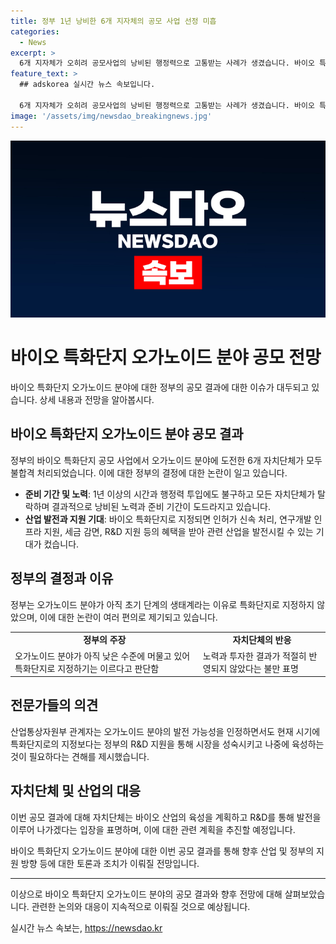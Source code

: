 ```yaml
---
title: 정부 1년 낭비한 6개 지자체의 공모 사업 선정 미흡
categories:
  - News
excerpt: >
  6개 지자체가 오히려 공모사업의 낭비된 행정력으로 고통받는 사례가 생겼습니다. 바이오 특화단지 공모 사업에서 오가노이드 분야에 도전했으나 정부의 미지정으로 낙동강 오리알이 됐습니다. 산업통상자원부는 오가노이드 분야가 아직 초기 단계라며 특화단지로의 지정을 이르다고 판단했으나, 이러한 결정은 사전에 이뤄져야 할 것으로 보입니다. 이에 전북도는 바이오 산업을 계속 육성할 계획이며, 정부의 공모결과와는 별개로 바이오 생태계를 조성해 나갈 것이라고 밝혔습니다.
feature_text: >
  ## adskorea 실시간 뉴스 속보입니다.

  6개 지자체가 오히려 공모사업의 낭비된 행정력으로 고통받는 사례가 생겼습니다. 바이오 특화단지 공모 사업에서 오가노이드 분야에 도전했으나 정부의 미지정으로 낙동강 오리알이 됐습니다. 산업통상자원부는 오가노이드 분야가 아직 초기 단계라며 특화단지로의 지정을 이르다고 판단했으나, 이러한 결정은 사전에 이뤄져야 할 것으로 보입니다. 이에 전북도는 바이오 산업을 계속 육성할 계획이며, 정부의 공모결과와는 별개로 바이오 생태계를 조성해 나갈 것이라고 밝혔습니다.
image: '/assets/img/newsdao_breakingnews.jpg'
---
```


<p><img src="/assets/img/newsdao_breakingnews.jpg" alt="adskorea 속보" /></p>

<h1>바이오 특화단지 오가노이드 분야 공모 전망</h1>

<p data-ke-size="size16">바이오 특화단지 오가노이드 분야에 대한 정부의 공모 결과에 대한 이슈가 대두되고 있습니다. 상세 내용과 전망을 알아봅시다.</p>

<h2 data-ke-size="size26">바이오 특화단지 오가노이드 분야 공모 결과</h2>

<p data-ke-size="size16">정부의 바이오 특화단지 공모 사업에서 오가노이드 분야에 도전한 6개 자치단체가 모두 불합격 처리되었습니다. 이에 대한 정부의 결정에 대한 논란이 일고 있습니다.</p>

<ul>
    <li><b>준비 기간 및 노력</b>: 1년 이상의 시간과 행정력 투입에도 불구하고 모든 자치단체가 탈락하며 결과적으로 낭비된 노력과 준비 기간이 도드라지고 있습니다.</li>
    <li><b>산업 발전과 지원 기대</b>: 바이오 특화단지로 지정되면 인허가 신속 처리, 연구개발 인프라 지원, 세금 감면, R&D 지원 등의 혜택을 받아 관련 산업을 발전시킬 수 있는 기대가 컸습니다.</li>
</ul>

<h2 data-ke-size="size26">정부의 결정과 이유</h2>

<p data-ke-size="size16">정부는 오가노이드 분야가 아직 초기 단계의 생태계라는 이유로 특화단지로 지정하지 않았으며, 이에 대한 논란이 여러 편의로 제기되고 있습니다.</p>

<table>
    <tr>
        <td style="text-align: center; height: 17px;"><b>정부의 주장</b></td>
        <td style="text-align: center; height: 17px;"><b>자치단체의 반응</b></td>
    </tr>
    <tr>
        <td>오가노이드 분야가 아직 낮은 수준에 머물고 있어 특화단지로 지정하기는 이르다고 판단함</td>
        <td>노력과 투자한 결과가 적절히 반영되지 않았다는 불만 표명</td>
    </tr>
</table>

<h2 data-ke-size="size26">전문가들의 의견</h2>

<p data-ke-size="size16">산업통상자원부 관계자는 오가노이드 분야의 발전 가능성을 인정하면서도 현재 시기에 특화단지로의 지정보다는 정부의 R&D 지원을 통해 시장을 성숙시키고 나중에 육성하는 것이 필요하다는 견해를 제시했습니다.</p>

<h2 data-ke-size="size26">자치단체 및 산업의 대응</h2>

<p data-ke-size="size16">이번 공모 결과에 대해 자치단체는 바이오 산업의 육성을 계획하고 R&D를 통해 발전을 이루어 나가겠다는 입장을 표명하며, 이에 대한 관련 계획을 추진할 예정입니다.</p>

<p data-ke-size="size16">바이오 특화단지 오가노이드 분야에 대한 이번 공모 결과를 통해 향후 산업 및 정부의 지원 방향 등에 대한 토론과 조치가 이뤄질 전망입니다.</p>

<hr>

<p data-ke-size="size16">이상으로 바이오 특화단지 오가노이드 분야의 공모 결과와 향후 전망에 대해 살펴보았습니다. 관련한 논의와 대응이 지속적으로 이뤄질 것으로 예상됩니다.</p>
실시간 뉴스 속보는, <a href="https://newsdao.kr" rel="dofollow">https://newsdao.kr</a>


